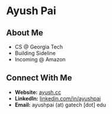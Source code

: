 # Ayush Pai

## About Me 

- CS @ Georgia Tech
- Building Sideline
- Incoming @ Amazon


## Connect With Me 

- **Website:** [ayush.cc](https://ayush.cc)
- **LinkedIn:** [linkedin.com/in/ayushpai](https://www.linkedin.com/in/ayushpai/)
- **Email:** ayushpai (at) gatech [dot] edu

